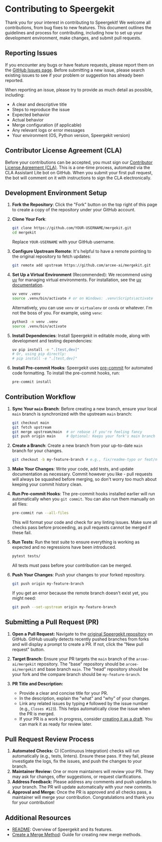 # Contributing to Speergekit

Thank you for your interest in contributing to Speergekit! We welcome all contributions, from bug fixes to new features. This document outlines the guidelines and process for contributing, including how to set up your development environment, make changes, and submit pull requests.

## Reporting Issues

If you encounter any bugs or have feature requests, please report them on the [GitHub Issues page](https://github.com/arcee-ai/mergekit/issues).
Before submitting a new issue, please search existing issues to see if your problem or suggestion has already been reported.

When reporting an issue, please try to provide as much detail as possible, including:

* A clear and descriptive title
* Steps to reproduce the issue
* Expected behavior
* Actual behavior
* Merge configuration (if applicable)
* Any relevant logs or error messages
* Your environment (OS, Python version, Speergekit version)

## Contributor License Agreement (CLA)

Before your contributions can be accepted, you must sign our [Contributor License Agreement (CLA)](CLA.md).
This is a one-time process, automated via the CLA Assistant Lite bot on GitHub. When you submit your first pull request, the bot will comment on it with instructions to sign the CLA electronically.

## Development Environment Setup

1. **Fork the Repository**: Click the "Fork" button on the top right of this page to create a copy of the repository under your GitHub account.
2. **Clone Your Fork**:

    ```bash
    git clone https://github.com/YOUR-USERNAME/mergekit.git
    cd mergekit
    ```

    Replace `YOUR-USERNAME` with your GitHub username.

3. **Configure Upstream Remote**:
    It's helpful to have a remote pointing to the original repository to fetch updates:

    ```bash
    git remote add upstream https://github.com/arcee-ai/mergekit.git
    ```

4. **Set Up a Virtual Environment** (Recommended):
    We recommend using [uv](https://github.com/astral-sh/uv) for managing virtual environments. For installation, see the [uv documentation](https://docs.astral.sh/uv/#installation).

    ```bash
    uv venv .venv
    source .venv/bin/activate # or on Windows: .venv\Scripts\activate
    ```

    Alternatively, you can use `venv` or `virtualenv` or `conda` or whatever. I'm not the boss of you. For example, using `venv`:

    ```bash
    python3 -m venv .venv
    source .venv/bin/activate
    ```

5. **Install Dependencies**:
    Install Speergekit in editable mode, along with development and testing dependencies:

    ```bash
    uv pip install -e ".[test,dev]"
    # Or, using pip directly:
    # pip install -e ".[test,dev]"
    ```

6. **Install Pre-commit Hooks**:
    Speergekit uses [pre-commit](https://pre-commit.com/) for automated code formatting.
    To install the pre-commit hooks, run:

    ```bash
    pre-commit install
    ```

## Contribution Workflow

1. **Sync Your `main` Branch**:
    Before creating a new branch, ensure your local `main` branch is synchronized with the upstream `main` branch:

    ```bash
    git checkout main
    git fetch upstream
    git merge upstream/main  # or rebase if you're feeling fancy
    git push origin main     # Optional: Keeps your fork's main branch updated
    ```

2. **Create a Branch**: Create a new branch from your up-to-date `main` branch for your changes.

    ```bash
    git checkout -b my-feature-branch # e.g., fix/readme-typo or feat/new-merge-algorithm
    ```

3. **Make Your Changes**:
    Write your code, add tests, and update documentation as necessary. Commit however you like - pull requests will always be squashed before merging, so don't worry too much about keeping your commit history clean.

4. **Run Pre-commit Hooks**:
    The pre-commit hooks installed earlier will run automatically when you `git commit`. You can also run them manually on all files:

    ```bash
    pre-commit run --all-files
    ```

    This will format your code and check for any linting issues. Make sure all checks pass before proceeding, as pull requests cannot be merged if these fail.

5. **Run Tests**:
    Run the test suite to ensure everything is working as expected and no regressions have been introduced.

    ```bash
    pytest tests/
    ```

    All tests must pass before your contribution can be merged.

6. **Push Your Changes**:
    Push your changes to your forked repository.

    ```bash
    git push origin my-feature-branch
    ```

    If you get an error because the remote branch doesn't exist yet, you might need:

    ```bash
    git push --set-upstream origin my-feature-branch
    ```

## Submitting a Pull Request (PR)

1. **Open a Pull Request:**
    Navigate to the [original Speergekit repository](https://github.com/arcee-ai/mergekit) on GitHub. GitHub usually detects recently pushed branches from forks and will display a prompt to create a PR. If not, click the "New pull request" button.

2. **Target Branch:**
    Ensure your PR targets the `main` branch of the `arcee-ai/mergekit` repository. The "base" repository should be `arcee-ai/mergekit` and base branch `main`. The "head" repository should be your fork and the compare branch should be `my-feature-branch`.

3. **PR Title and Description:**
    * Provide a clear and concise title for your PR.
    * In the description, explain the "what" and "why" of your changes.
    * Link any related issues by typing `#` followed by the issue number (e.g., `Closes #123`). This helps automatically close the issue when the PR is merged.
    * If your PR is a work in progress, consider [creating it as a draft](https://docs.github.com/en/pull-requests/collaborating-with-pull-requests/proposing-changes-to-your-work-with-pull-requests/about-pull-requests#draft-pull-requests). You can mark it as ready for review later.

## Pull Request Review Process

1. **Automated Checks:** CI (Continuous Integration) checks will run automatically (e.g., tests, linters). Ensure these pass. If they fail, please investigate the logs, fix the issues, and push the changes to your branch.
2. **Maintainer Review:** One or more maintainers will review your PR. They may ask for changes, offer suggestions, or request clarifications.
3. **Address Feedback:** Please address any comments and push updates to your branch. The PR will update automatically with your new commits.
4. **Approval and Merge:** Once the PR is approved and all checks pass, a maintainer will merge your contribution. Congratulations and thank you for your contribution! <!-- Ya-ha-ha-hoo! -->

## Additional Resources

* [README](README.md): Overview of Speergekit and its features.
* [Create a Merge Method](docs/create_a_merge_method.md): Guide for creating new merge methods.
